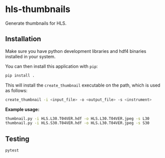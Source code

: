 # hls-thumbnails

Generate thumbnails for HLS.

## Installation

Make sure you have python development libraries and hdf4 binaries installed
in your system.

You can then install this application with `pip`:

```bash
pip install .
```

This will install the `create_thumbnail` executable on the path,
which is used as follows:

```bash
create_thumbnail -i <input_file> -o <output_file> -s <instrument>
```

**Example usage:**

```bash
thumbnail.py -i HLS.L30.T04VER.hdf -o HLS.L30.T04VER.jpeg -s L30
thumbnail.py -i HLS.S30.T04VER.hdf -o HLS.L30.T04VER.jpeg -s S30
```

## Testing

```bash
pytest
```
